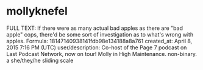 # mollyknefel

FULL TEXT: If there were as many actual bad apples as there are "bad apple" cops, there'd be some sort of investigation as to what's wrong with apples.
Formula: 18147140938141fdb98e134188a8a761
created_at: April 8, 2015 7:16 PM (UTC)
user/description: Co-host of the Page 7 podcast on Last Podcast Network, now on tour! Molly in High Maintenance. non-binary. a she/they/he sliding scale